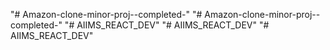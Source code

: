 "# Amazon-clone-minor-proj--completed-" 
"# Amazon-clone-minor-proj--completed-" 
"# AIIMS_REACT_DEV" 
"# AIIMS_REACT_DEV" 
"# AIIMS_REACT_DEV" 

